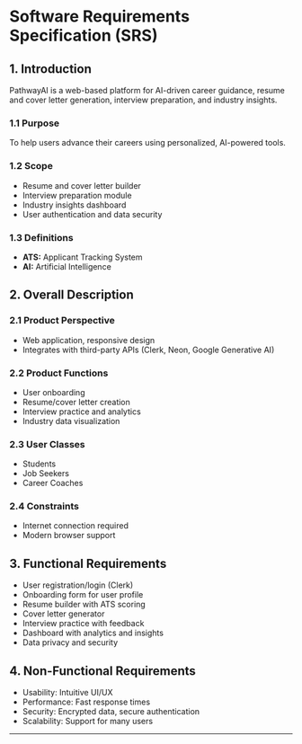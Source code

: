 # Software Requirements Specification (SRS)

## 1. Introduction
PathwayAI is a web-based platform for AI-driven career guidance, resume and cover letter generation, interview preparation, and industry insights.

### 1.1 Purpose
To help users advance their careers using personalized, AI-powered tools.

### 1.2 Scope
- Resume and cover letter builder
- Interview preparation module
- Industry insights dashboard
- User authentication and data security

### 1.3 Definitions
- **ATS:** Applicant Tracking System
- **AI:** Artificial Intelligence

## 2. Overall Description

### 2.1 Product Perspective
- Web application, responsive design
- Integrates with third-party APIs (Clerk, Neon, Google Generative AI)

### 2.2 Product Functions
- User onboarding
- Resume/cover letter creation
- Interview practice and analytics
- Industry data visualization

### 2.3 User Classes
- Students
- Job Seekers
- Career Coaches

### 2.4 Constraints
- Internet connection required
- Modern browser support

## 3. Functional Requirements
- User registration/login (Clerk)
- Onboarding form for user profile
- Resume builder with ATS scoring
- Cover letter generator
- Interview practice with feedback
- Dashboard with analytics and insights
- Data privacy and security

## 4. Non-Functional Requirements
- Usability: Intuitive UI/UX
- Performance: Fast response times
- Security: Encrypted data, secure authentication
- Scalability: Support for many users

---
